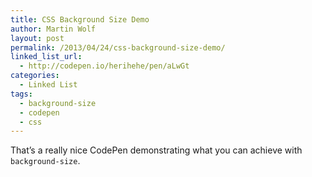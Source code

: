 ```yaml
---
title: CSS Background Size Demo
author: Martin Wolf
layout: post
permalink: /2013/04/24/css-background-size-demo/
linked_list_url:
  - http://codepen.io/herihehe/pen/aLwGt
categories:
  - Linked List
tags:
  - background-size
  - codepen
  - css
---
```

That&#8217;s a really nice CodePen demonstrating what you can achieve with `background-size`.
